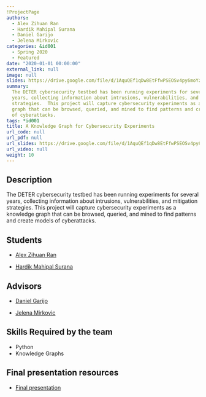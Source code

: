 ```yaml
---
!ProjectPage
authors:
  - Alex Zihuan Ran
  - Hardik Mahipal Surana
  - Daniel Garijo
  - Jelena Mirkovic
categories: &id001
  - Spring 2020
  - Featured
date: "2020-01-01 00:00:00"
external_link: null
image: null
slides: https://drive.google.com/file/d/1AquQEf1qDw8EtFfwPSEOSv4py6moYzTs/view?usp=sharing
summary:
  The DETER cybersecurity testbed has been running experiments for several
  years, collecting information about intrusions, vulnerabilities, and mitigation
  strategies.  This project will capture cybersecurity experiments as a knowledge
  graph that can be browsed, queried, and mined to find patterns and create models
  of cyberattacks.
tags: *id001
title: A Knowledge Graph for Cybersecurity Experiments
url_code: null
url_pdf: null
url_slides: https://drive.google.com/file/d/1AquQEf1qDw8EtFfwPSEOSv4py6moYzTs/view?usp=sharing
url_video: null
weight: 10
---
```


## Description

The DETER cybersecurity testbed has been running experiments for several years, collecting information about intrusions, vulnerabilities, and mitigation strategies. This project will capture cybersecurity experiments as a knowledge graph that can be browsed, queried, and mined to find patterns and create models of cyberattacks.

## Students

- [Alex Zihuan Ran](../../../author/alex-zihuan-ran)

- [Hardik Mahipal Surana](../../../author/hardik-mahipal-surana)

## Advisors

- [Daniel Garijo](../../../author/daniel-garijo)

- [Jelena Mirkovic](../../../author/jelena-mirkovic)

## Skills Required by the team

- Python
- Knowledge Graphs

## Final presentation resources

- [Final presentation](https://drive.google.com/file/d/1AquQEf1qDw8EtFfwPSEOSv4py6moYzTs/view?usp=sharing)
